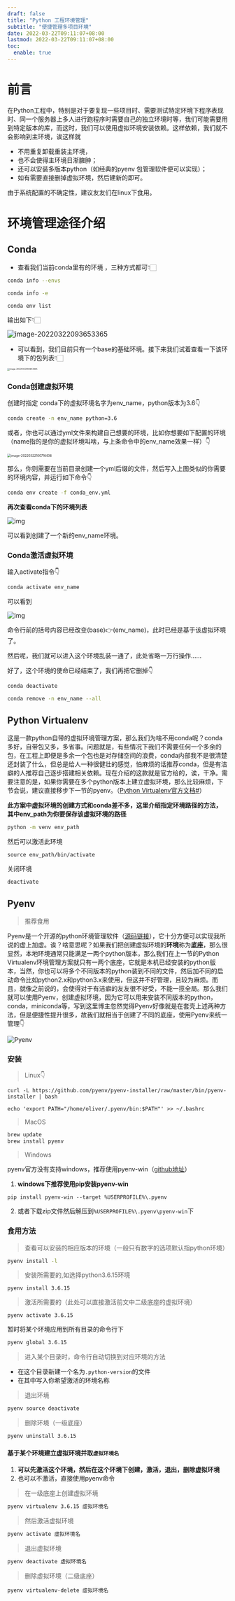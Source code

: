 ```yaml
---
draft: false
title: "Python 工程环境管理"
subtitle: "便捷管理多项目环境"
date: 2022-03-22T09:11:07+08:00
lastmod: 2022-03-22T09:11:07+08:00
toc:
  enable: true
---
```


# 前言

在Python工程中，特别是对于要复现一些项目时、需要测试特定环境下程序表现时、同一个服务器上多人进行跑程序时需要自己的独立环境时等，我们可能需要用到特定版本的库，而这时，我们可以使用虚拟环境安装依赖。这样依赖，我们就不会影响到主环境，诶这样就

- 不用重复卸载重装主环境，
- 也不会使得主环境日渐臃肿；
- 还可以安装多版本python（如经典的pyenv 包管理软件便可以实现）；
- 如有需要直接删掉虚拟环境，然后建新的即可。

由于系统配置的不确定性，建议友友们在linux下食用。

# 环境管理途径介绍

## Conda

+ 查看我们当前conda里有的环境 ，三种方式都可👇🏻

```bash
conda info --envs

conda info -e

conda env list
```

输出如下👇🏻

<img src="20210716190224507.png" alt="image-20220322093653365" style="zoom: 110%;" />


+ 可以看到，我们目前只有一个base的基础环境。接下来我们试着查看一下该环境下的包列表👇🏻

<img src="image-20220322093653365.png" alt="image-20220322093653365" style="zoom: 33%;" />

### Conda创建虚拟环境

创建时指定 conda下的虚拟环境名字为env_name，python版本为3.6👇

```bash
conda create -n env_name python=3.6
```

或者，你也可以通过yml文件来构建自己想要的环境，比如你想要如下配置的环境（name指的是你的虚拟环境叫啥，与上条命令中的env_name效果一样）👇

<img src="image-20220322100716436.png" alt="image-20220322100716436" style="zoom:50%;" />

那么，你则需要在当前目录创建一个yml后缀的文件，然后写入上图类似的你需要的环境内容，并运行如下命令👇

```bash
conda env create -f conda_env.yml
```

**再次查看conda下的环境列表**

![img](20210716191649552.png)

可以看到创建了一个新的env_name环境。

### Conda激活虚拟环境

输入activate指令👇

```bash
conda activate env_name
```

可以看到

![img](20210716193134100.png)

命令行前的括号内容已经改变(base)👉(env_name)，此时已经是基于该虚拟环境了。

然后呢，我们就可以进入这个环境乱装一通了，此处省略一万行操作……



好了，这个环境的使命已经结束了，我们再把它删掉👇

```bash
conda deactivate

conda remove -n env_name --all
```





## Python Virtualenv

这是一款python自带的虚拟环境管理方案，那么我们为啥不用conda呢？conda多好，自带包又多，多省事。问题就是，有些情况下我们不需要任何一个多余的包，在工程上即便是多余一个包也是对存储空间的浪费，conda内部我不是很清楚还封装了什么，但总是给人一种很健壮的感觉，怕麻烦的话推荐conda，但是有洁癖的人推荐自己逐步搭建相关依赖。现在介绍的这款就是官方给的，诶，干净。需要注意的是，如果你需要在多个python版本上建立虚拟环境，那么比较麻烦，下节会说，建议直接移步下一节的pyenv。（[Python Virtualenv官方文档#](https://virtualenv.pypa.io/en/latest/index.html)）

**此方案中虚拟环境的创建方式和conda差不多，这里介绍指定环境路径的方法，其中env_path为你要保存该虚拟环境的路径**

```bash
python -m venv env_path
```

然后可以激活此环境

```bas
source env_path/bin/activate
```

关闭环境

```ba
deactivate
```





## Pyenv

>推荐食用

Pyenv是一个开源的python环境管理软件（[源码链接](https://github.com/pyenv/pyenv)），它十分方便可以实现我所说的虚上加虚。诶？啥意思呢？如果我们把创建虚拟环境的**环境**称为**底座**，那么很显然，本地环境通常只能满足一两个python版本，那么我们在上一节的Python Virtualenv环境管理方案就只有一两个底座，它就是本机已经安装的python版本，当然，你也可以将多个不同版本的python装到不同的文件，然后加不同的启动命令比如python2.x和python3.x来使用，但这并不好管理，且较为麻烦。而且，就像之前说的，会使得对于有洁癖的友友很不好受，不能一揽全局。那么我们就可以使用Pyenv，创建虚拟环境，因为它可以用来安装不同版本的python，conda，miniconda等，写到这里博主忽然觉得Pyenv好像就是在套壳上述两种方法，但是便捷性提升很多，故我们就相当于创建了不同的底座，使用Pyenv来统一管理👇

![Pyenv](Pyenv.png)





### 安装

> Linux👇

```bas
curl -L https://github.com/pyenv/pyenv-installer/raw/master/bin/pyenv-installer | bash
```

```bas
echo 'export PATH="/home/oliver/.pyenv/bin:$PATH"' >> ~/.bashrc
```



> MacOS

```bash
brew update
brew install pyenv
```



> Windows

pyenv官方没有支持windows，推荐使用pyenv-win（[github地址](https://github.com/pyenv-win/pyenv-win#installation)）

1. **windows下推荐使用pip安装pyenv-win**

```ba
pip install pyenv-win --target %USERPROFILE%\.pyenv
```

2. 或者下载zip文件然后解压到`%USERPROFILE%\.pyenv\pyenv-win`下





### 食用方法

> 查看可以安装的相应版本的环境（一般只有数字的选项默认指python环境）

```bash
pyenv install -l
```

> 安装所需要的,如选择python3.6.15环境

```
pyenv install 3.6.15
```

>激活所需要的（此处可以直接激活前文中二级底座的虚拟环境）

```bas
pyenv activate 3.6.15
```

暂时将某个环境应用到所有目录的命令行下

```bash
pyenv global 3.6.15
```

> 进入某个目录时，命令行自动切换到对应环境的方法

- 在这个目录新建一个名为`.python-version`的文件
- 在其中写入你希望激活的环境名称

> 退出环境

```bash
pyenv source deactivate
```

> 删除环境（一级底座）

```bash
pyenv uninstall 3.6.15
```





#### 基于某个环境建立虚拟环境并取`虚拟环境名`

1. **可以先激活这个环境，然后在这个环境下创建，激活，退出，删除虚拟环境**
2. 也可以不激活，直接使用pyenv命令

> 在一级底座上创建虚拟环境

```bash
pyenv virtualenv 3.6.15 虚拟环境名
```

> 然后激活虚拟环境

```bash
pyenv activate 虚拟环境名
```

> 退出虚拟环境

```bash
pyenv deactivate 虚拟环境名
```

> 删除虚拟环境（二级底座）

```ba
pyenv virtualenv-delete 虚拟环境名
```



